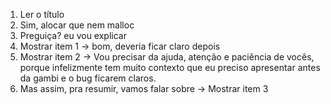 1. Ler o título
2. Sim, alocar que nem malloc
3. Preguiça? eu vou explicar
4. Mostrar item 1 -> bom, deveria ficar claro depois
5. Mostrar item 2 -> Vou precisar da ajuda, atenção e paciência de vocês, porque infelizmente tem muito contexto que eu preciso apresentar antes da gambi e o bug ficarem claros.
6. Mas assim, pra resumir, vamos falar sobre -> Mostrar item 3
